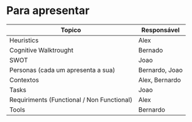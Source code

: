 # Para apresentar

| Topico                                     | Responsável    |
|--------------------------------------------|----------------|
| Heuristics                                 | Alex           |
| Cognitive Walktrought                      | Bernado        |
| SWOT                                       | Joao           |
| Personas (cada um apresenta a sua)         | Bernardo, Joao |
| Contextos                                  | Alex, Bernardo |
| Tasks                                      | Joao           |
| Requiriments (Functional / Non Functional) | Alex           |
| Tools                                      | Bernardo       |